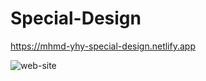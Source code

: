 # Special-Design

https://mhmd-yhy-special-design.netlify.app

![web-site](https://github.com/user-attachments/assets/46113ee0-6216-4048-8e3d-6025022cff0b)
